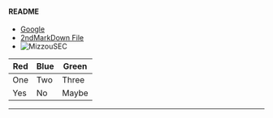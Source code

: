 
#### README
* [Google](http://www.google.com)
* [2ndMarkDown File](2ndMarkDown.md)
* ![MizzouSEC](https://encrypted-tbn0.gstatic.com/images?q=tbn:ANd9GcRn_B0ldjOpP7mgWFhX3WbTHzKh8XnsXVowGSdvqMAb_G6T6B0PNQ)

Red | Blue | Green
--- | --- | ---
One | Two | Three
Yes | No | Maybe

---

